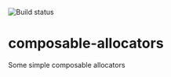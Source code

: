 ![Build status](https://api.travis-ci.org/JakeClarke/composable-allocators.svg)
# composable-allocators

Some simple composable allocators
